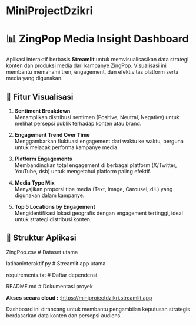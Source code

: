 # MiniProjectDzikri

# 📊 ZingPop Media Insight Dashboard

Aplikasi interaktif berbasis **Streamlit** untuk memvisualisasikan data strategi konten dan produksi media dari kampanye ZingPop. Visualisasi ini membantu memahami tren, engagement, dan efektivitas platform serta media yang digunakan.

## 📔 Fitur Visualisasi

1. **Sentiment Breakdown**  
   Menampilkan distribusi sentimen (Positive, Neutral, Negative) untuk melihat persepsi publik terhadap konten atau brand.

2. **Engagement Trend Over Time**  
   Menggambarkan fluktuasi engagement dari waktu ke waktu, berguna untuk melacak performa kampanye media.

3. **Platform Engagements**  
   Membandingkan total engagement di berbagai platform (X/Twitter, YouTube, dsb) untuk mengetahui platform paling efektif.

4. **Media Type Mix**  
   Menyajikan proporsi tipe media (Text, Image, Carousel, dll.) yang digunakan dalam kampanye.

5. **Top 5 Locations by Engagement**  
   Mengidentifikasi lokasi geografis dengan engagement tertinggi, ideal untuk strategi distribusi konten.

## 🚀 Struktur Aplikasi

ZingPop.csv             # Dataset utama

latihaninteraktif.py    # Streamlit app utama

requirements.txt        # Daftar dependensi

README.md               # Dokumentasi proyek

**Akses secara cloud :** :https://miniprojectdzikri.streamlit.app 

Dashboard ini dirancang untuk membantu pengambilan keputusan strategis berdasarkan data konten dan persepsi audiens.
